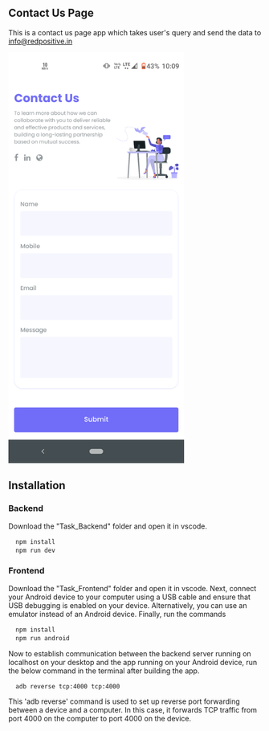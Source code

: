 ## Contact Us Page 

This is a contact us page app which takes user's query and send the data to info@redpositive.in 


<img src="https://github.com/ajaman190/Redpositive-Service-App-Task/blob/master/Media/Screenshot_20230303-100937.png"  width="350">

## Installation

### Backend
Download the "Task_Backend" folder and open it in vscode.

```bash
  npm install
  npm run dev
```

### Frontend
Download the "Task_Frontend" folder and open it in vscode. Next, connect your Android device to your computer using a USB cable and ensure that USB debugging is enabled on your device. Alternatively, you can use an emulator instead of an Android device. Finally, run the commands

```bash
  npm install
  npm run android
```
Now to establish communication between the backend server running on localhost on your desktop and the app running on your Android device, run the below command in the terminal after building the app.

```bash
  adb reverse tcp:4000 tcp:4000
```
This 'adb reverse' command is used to set up reverse port forwarding between a device and a computer. In this case, it forwards TCP traffic from port 4000 on the computer to port 4000 on the device.
    
